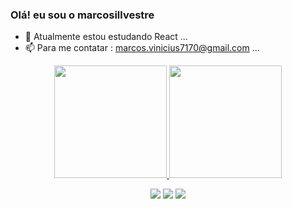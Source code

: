 ### Olá! eu sou o marcosillvestre


- 🌱 Atualmente estou estudando React ...
- 📫 Para me contatar : marcos.vinicius7170@gmail.com ...

<div align="center">
  <a href="https://github.com/marcosillvestre">
  <img height="180em" src="https://github-readme-stats.vercel.app/api?username=marcosillvestre&show_icons=true&theme=dracula&include_all_commits=true&count_private=true"/>
  <img height="180em" src="https://github-readme-stats.vercel.app/api/top-langs/?username=marcosillvestre&layout=compact&langs_count=7&theme=dracula"/>
</div>
 
  
 
<div align="center"> 
  
  <a href="https://instagram.com/marcosillvestre
" target="_blank"><img src="https://img.shields.io/badge/-Instagram-%23E4405F?style=for-the-badge&logo=instagram&logoColor=white" target="_blank"></a>
 	<a href = "mailto:marcos.vinicius7170@gmail.com"><img src="https://img.shields.io/badge/-Gmail-%23333?style=for-the-badge&logo=gmail&logoColor=white" target="_blank"></a>
  <a href="https://www.linkedin.com/in/marcos-vinicius-silvestre-b00278183" target="_blank"><img src="https://img.shields.io/badge/-LinkedIn-%230077B5?style=for-the-badge&logo=linkedin&logoColor=white" target="_blank"></a> 
 
 
</div>
